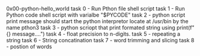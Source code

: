 0x00-python-hello_world
task 0 - Run Pthon file
	shell script
task 1 - Run Python code 
	shell script with varialbe "$PYCODE"
task 2 - python script print message
	should start the python interpretor locate at /usr/bin
	by the name pthon3
task 3 - python scriopt that print formated string using print(f"{} message....")
task 4 - float precision to n-digits.
task 5 - repeating a string
task 6 - String concatination
task 7 - word trimming and slicing
task 8 - postion of words

